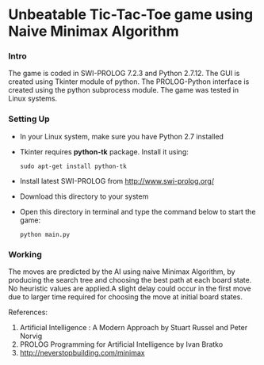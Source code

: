 # Unbeatable Tic-Tac-Toe game using Naive Minimax Algorithm

### Intro
The game is coded in SWI-PROLOG 7.2.3 and Python 2.7.12. The GUI is created using Tkinter module of python. The PROLOG-Python interface is created using the python subprocess module. The game was tested in Linux systems. 

### Setting Up
 - In your Linux system, make sure you have Python 2.7 installed
 - Tkinter requires **python-tk** package. Install it using:

    ```
    sudo apt-get install python-tk
    ```
 - Install latest SWI-PROLOG from http://www.swi-prolog.org/
 - Download this directory to your system
 - Open this directory in terminal and type the command below to start the game:
    
    ```
    python main.py
    ```

### Working
The moves are predicted by the AI using naive Minimax Algorithm, by producing the search tree and choosing the best path at each board state. No heuristic values are applied.A slight delay could occur in the first move due to larger time required for choosing the move at initial board states.

References:
1. Artificial Intelligence : A Modern Approach by Stuart Russel and Peter Norvig
2. PROLOG Programming for Artificial Intelligence by Ivan Bratko
3. http://neverstopbuilding.com/minimax

